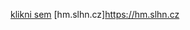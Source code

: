 [klikni sem](https://pslib-cz.github.io/2022-p2a-web-hm-building-FrantisekSilhan/)
[hm.slhn.cz]https://hm.slhn.cz
